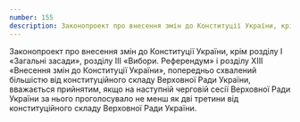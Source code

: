 ```yaml
---
number: 155
description: Законопроект про внесення змін до Конституції України, крім розділу I «Загальні засади», розділу III «Вибори. Референдум» і розділу XIII «Внесення змін до Конституції України», попередньо схвалений більшістю від конституційного складу Верховної Ради України, вважається прийнятим, якщо на наступній черговій сесії Верховної Ради України за нього проголосувало не менш як дві третини від конституційного складу Верховної Ради України.
---
```


Законопроект про внесення змін до Конституції України, крім розділу I «Загальні засади», розділу III «Вибори.
Референдум» і розділу XIII «Внесення змін до Конституції України», попередньо схвалений більшістю від конституційного
складу Верховної Ради України, вважається прийнятим, якщо на наступній черговій сесії Верховної Ради України за нього
проголосувало не менш як дві третини від конституційного складу Верховної Ради України.
